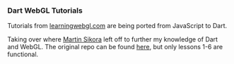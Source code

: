 ### Dart WebGL Tutorials

Tutorials from [learningwebgl.com](http://www.learningwebgl.com) are being ported from JavaScript to Dart.

Taking over where [Martin Sikora](https://github.com/martinsik) left off to further my knowledge of Dart and WebGL.
The original repo can be found [here](https://github.com/martinsik/dart-webgl-tutorials), but only lessons 1-6 are functional.